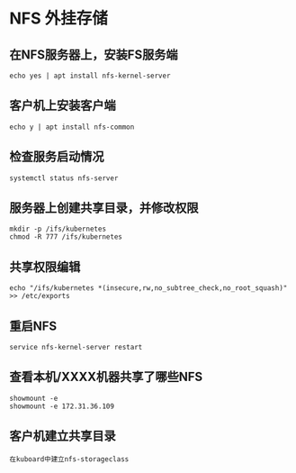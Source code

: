 # NFS 外挂存储
## 在NFS服务器上，安装FS服务端
```
echo yes | apt install nfs-kernel-server
```

## 客户机上安装客户端
```
echo y | apt install nfs-common
```


## 检查服务启动情况
```
systemctl status nfs-server
```


## 服务器上创建共享目录，并修改权限
```
mkdir -p /ifs/kubernetes
chmod -R 777 /ifs/kubernetes
```

## 共享权限编辑
```
echo "/ifs/kubernetes *(insecure,rw,no_subtree_check,no_root_squash)" >> /etc/exports
```

## 重启NFS
```
service nfs-kernel-server restart
```

## 查看本机/XXXX机器共享了哪些NFS
```
showmount -e
showmount -e 172.31.36.109
```


## 客户机建立共享目录
```
在kuboard中建立nfs-storageclass
```
